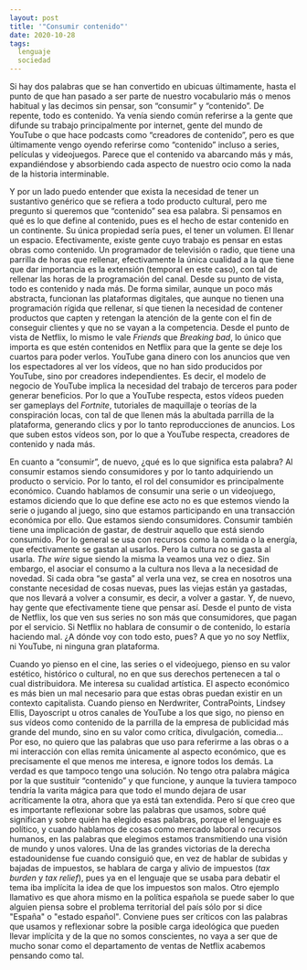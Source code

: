 ```yaml
---
layout: post
title: '"Consumir contenido"'
date: 2020-10-28
tags:
  lenguaje
  sociedad
---
```

Si hay dos palabras que se han convertido en ubicuas últimamente, hasta el punto de que han pasado a ser parte de nuestro vocabulario más o menos habitual y las decimos sin pensar, son “consumir” y “contenido”. De repente, todo es contenido. Ya venía siendo común referirse a la gente que difunde su trabajo principalmente por internet, gente del mundo de YouTube o que hace podcasts como “creadores de contenido”, pero es que últimamente vengo oyendo referirse como “contenido” incluso a series, películas y videojuegos. Parece que el contenido va abarcando más y más, expandiéndose y absorbiendo cada aspecto de nuestro ocio como la nada de la historia interminable.

Y por un lado puedo entender que exista la necesidad de tener un sustantivo genérico que se refiera a todo producto cultural, pero me pregunto si queremos que “contenido” sea esa palabra. Si pensamos en qué es lo que define al contenido, pues es el hecho de estar contenido en un continente. Su única propiedad sería pues, el tener un volumen. El llenar un espacio. Efectivamente, existe gente cuyo trabajo es pensar en estas obras como contenido. Un programador de televisión o radio, que tiene una parrilla de horas que rellenar, efectivamente la única cualidad a la que tiene que dar importancia es la extensión (temporal en este caso), con tal de rellenar las horas de la programación del canal. Desde su punto de vista, todo es contenido y nada más. De forma similar, aunque un poco más abstracta, funcionan las plataformas digitales, que aunque no tienen una programación rígida que rellenar, sí que tienen la necesidad de contener productos que capten y retengan la atención de la gente con el fin de conseguir clientes y que no se vayan a la competencia. Desde el punto de vista de Netflix, lo mismo le vale *Friends* que *Breaking bad*, lo único que importa es que estén contenidos en Netflix para que la gente se deje los cuartos para poder verlos. YouTube gana dinero con los anuncios que ven los espectadores al ver los vídeos, que no han sido producidos por YouTube, sino por creadores independientes. Es decir, el modelo de negocio de YouTube implica la necesidad del trabajo de terceros para poder generar beneficios. Por lo que a YouTube respecta, estos vídeos pueden ser gameplays del *Fortnite*, tutoriales de maquillaje o teorías de la conspiración locas, con tal de que llenen más la abultada parrilla de la plataforma, generando clics y por lo tanto reproducciones de anuncios. Los que suben estos vídeos son, por lo que a YouTube respecta, creadores de contenido y nada más.

En cuanto a “consumir”, de nuevo, ¿qué es lo que significa esta palabra? Al consumir estamos siendo consumidores y por lo tanto adquiriendo un producto o servicio. Por lo tanto, el rol del consumidor es principalmente económico. Cuando hablamos de consumir una serie o un videojuego, estamos diciendo que lo que define ese acto no es que estemos viendo la serie o jugando al juego, sino que estamos participando en una transacción económica por ello. Que estamos siendo consumidores. Consumir también tiene una implicación de gastar, de destruir aquello que está siendo consumido. Por lo general se usa con recursos como la comida o la energía, que efectivamente se gastan al usarlos. Pero la cultura no se gasta al usarla. *The wire* sigue siendo la misma la veamos una vez o diez. Sin embargo, el asociar el consumo a la cultura nos lleva a la necesidad de novedad. Si cada obra “se gasta” al verla una vez, se crea en nosotros una constante necesidad de cosas nuevas, pues las viejas están ya gastadas, que nos llevará a volver a consumir, es decir, a volver a gastar. Y, de nuevo, hay gente que efectivamente tiene que pensar así. Desde el punto de vista de Netflix, los que ven sus series no son más que consumidores, que pagan por el servicio. Si Netflix no hablara de consumir o de contenido, lo estaría haciendo mal. ¿A dónde voy con todo esto, pues? A que yo no soy Netflix, ni YouTube, ni ninguna gran plataforma.

Cuando yo pienso en el cine, las series o el videojuego, pienso en su valor estético, histórico o cultural, no en que sus derechos pertenecen a tal o cual distribuidora. Me interesa su cualidad artística. El aspecto económico es más bien un mal necesario para que estas obras puedan existir en un contexto capitalista. Cuando pienso en Nerdwriter, ContraPoints, Lindsey Ellis, Dayoscript u otros canales de YouTube a los que sigo, no pienso en sus vídeos como contenido de la parrilla de la empresa de publicidad más grande del mundo, sino en su valor como crítica, divulgación, comedia… Por eso, no quiero que las palabras que uso para referirme a las obras o a mi interacción con ellas remita únicamente al aspecto económico, que es precisamente el que menos me interesa, e ignore todos los demás. La verdad es que tampoco tengo una solución. No tengo otra palabra mágica por la que sustituir “contenido” y que funcione, y aunque la tuviera tampoco tendría la varita mágica para que todo el mundo dejara de usar acríticamente la otra, ahora que ya está tan extendida. Pero sí que creo que es importante reflexionar sobre las palabras que usamos, sobre qué significan y sobre quién ha elegido esas palabras, porque el lenguaje es político, y cuando hablamos de cosas como mercado laboral o recursos humanos, en las palabras que elegimos estamos transmitiendo una visión de mundo y unos valores. Una de las grandes victorias de la derecha estadounidense fue cuando consiguió que, en vez de hablar de subidas y bajadas de impuestos, se hablara de carga y alivio de impuestos (*tax burden* y *tax relief*), pues ya en el lenguaje que se usaba para debatir el tema iba implícita la idea de que los impuestos son malos. Otro ejemplo llamativo es que ahora mismo en la política española se puede saber lo que alguien piensa sobre el problema territorial del país sólo por si dice "España" o "estado español". Conviene pues ser críticos con las palabras que usamos y reflexionar sobre la posible carga ideológica que pueden llevar implícita y de la que no somos conscientes, no vaya a ser que de mucho sonar como el departamento de ventas de Netflix acabemos pensando como tal.
